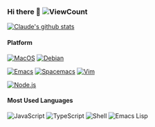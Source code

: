 ### Hi there 👋 ![ViewCount](https://views.whatilearened.today/views/github/Claude-Ray/Claude-Ray.svg)

[![Claude's github stats](https://github-readme-stats.vercel.app/api?username=Claude-Ray&count_private=true&show_icons=true&include_all_commits=true)](https://github.com/anuraghazra/github-readme-stats)

#### Platform

[![MacOS](https://img.shields.io/badge/MacOS-10.15.6-999999?style=flat-square&logo=Apple&logoColor=white)](https://www.apple.com/macos/)
[![Debian](https://img.shields.io/badge/Debian-9-a81d33?style=flat-square&logo=Debian&logoColor=white)](https://www.debian.org/)

[![Emacs](https://img.shields.io/badge/Emacs-27.1-7f5ab6?style=flat-square&logo=GNU-Emacs&logoColor=white)](https://www.gnu.org/software/emacs/)
[![Spacemacs](https://img.shields.io/badge/Spacemacs-develop-9266cc?style=flat-square&logo=Spacemacs&logoColor=white)](https://www.spacemacs.org/)
[![Vim](https://img.shields.io/badge/Vim-8.2-019733?style=flat-square&logo=Vim&logoColor=white)](https://www.vim.org/)

[![Node.js](https://img.shields.io/badge/Node.js-339933?style=flat-square&logo=Node.js&logoColor=white)](https://nodejs.org/)

#### Most Used Languages

![JavaScript](https://img.shields.io/badge/JavaScript-f7df1e?style=flat-square&logo=JavaScript&logoColor=black)
![TypeScript](https://img.shields.io/badge/TypeScript-007acc?style=flat-square&logo=TypeScript&logoColor=white)
![Shell](https://img.shields.io/badge/GNU%20Bash-4eaa25?style=flat-square&logo=GNU-Bash&logoColor=white)
![Emacs Lisp](https://img.shields.io/badge/Emacs%20Lisp-7f5ab6?style=flat-square&logo=GNU-Emacs&logoColor=white)
